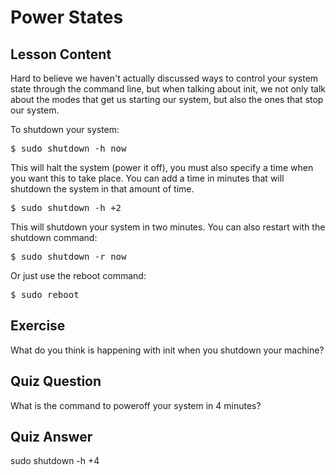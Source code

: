 # Power States

## Lesson Content

Hard to believe we haven't actually discussed ways to control your system state through the command line, but when talking about init, we not only talk about the modes that get us starting our system, but also the ones that stop our system.

To shutdown your system:

<pre>$ sudo shutdown -h now</pre>

This will halt the system (power it off), you must also specify a time when you want this to take place. You can add a time in minutes that will shutdown the system in that amount of time.

<pre>$ sudo shutdown -h +2</pre>

This will shutdown your system in two minutes. You can also restart with the shutdown command: 

<pre>$ sudo shutdown -r now</pre>

Or just use the reboot command:

<pre>$ sudo reboot</pre>

## Exercise

What do you think is happening with init when you shutdown your machine?

## Quiz Question

What is the command to poweroff your system in 4 minutes?

## Quiz Answer

sudo shutdown -h +4